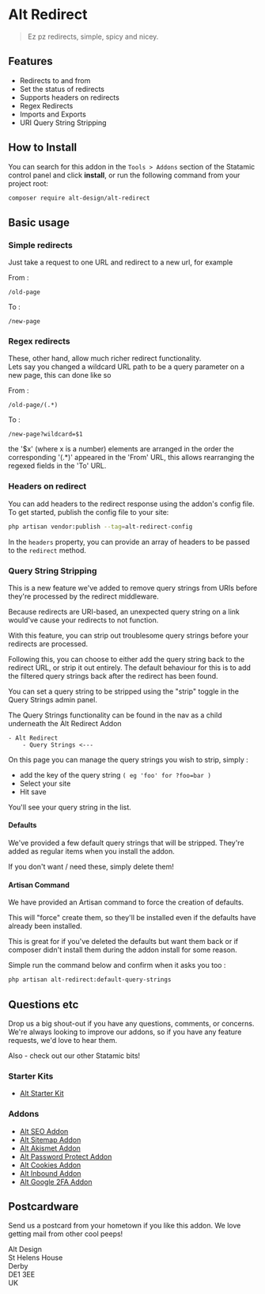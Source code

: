 # Alt Redirect

> Ez pz redirects, simple, spicy and nicey.

## Features

- Redirects to and from
- Set the status of redirects
- Supports headers on redirects
- Regex Redirects
- Imports and Exports
- URI Query String Stripping

## How to Install

You can search for this addon in the `Tools > Addons` section of the Statamic control panel and click **install**, or run the following command from your project root:

``` bash
composer require alt-design/alt-redirect
```

## Basic usage

### Simple redirects
Just take a request to one URL and redirect to a new url, for example

From :
```
/old-page
```
To :
```
/new-page
```

### Regex redirects
These, other hand, allow much richer redirect functionality.   
Lets say you changed a wildcard URL path to be a query parameter on a new page, this can done like so

From :
```
/old-page/(.*)
```
To :
```
/new-page?wildcard=$1
```

the '$x' (where x is a number) elements are arranged in the order the corresponding '(.*)' appeared in the 'From' URL, this allows rearranging the regexed fields in the 'To' URL.

### Headers on redirect
You can add headers to the redirect response using the addon's config file. To get started, publish the config file to your site:

```bash
php artisan vendor:publish --tag=alt-redirect-config
```

In the `headers` property, you can provide an array of headers to be passed to the `redirect` method.

### Query String Stripping

This is a new feature we've added to remove query strings from URIs before they're processed by the redirect middleware. 

Because redirects are URI-based, an unexpected query string on a link would've cause your redirects to not function.

With this feature, you can strip out troublesome query strings before your redirects are processed.

Following this, you can choose to either add the query string back to the redirect URL, or strip it out entirely.
The default behaviour for this is to add the filtered query strings back after the redirect has been found. 

You can set a query string to be stripped using the "strip" toggle in the Query Strings admin panel.

The Query Strings functionality can be found in the nav as a child underneath the Alt Redirect Addon
```
- Alt Redirect
    - Query Strings <---
```

On this page you can manage the query strings you wish to strip, simply :
- add the key of the query string `( eg 'foo' for ?foo=bar )`
- Select your site
- Hit save

You'll see your query string in the list.

#### Defaults

We've provided a few default query strings that will be stripped. 
They're added as regular items when you install the addon.

If you don't want / need these, simply delete them!

#### Artisan Command

We have provided an Artisan command to force the creation of defaults.

This will "force" create them, so they'll be installed even if the defaults have already been installed.

This is great for if you've deleted the defaults but want them back or if composer didn't install them during the addon install for some reason.

Simple run the command below and confirm when it asks you too :

```bash
php artisan alt-redirect:default-query-strings
```

## Questions etc

Drop us a big shout-out if you have any questions, comments, or concerns. We're always looking to improve our addons, so if you have any feature requests, we'd love to hear them.

Also - check out our other Statamic bits!

### Starter Kits
- [Alt Starter Kit](https://statamic.com/starter-kits/alt-design/alt-starter-kit) 

### Addons
- [Alt SEO Addon](https://github.com/alt-design/Alt-SEO-Addon)
- [Alt Sitemap Addon](https://github.com/alt-design/Alt-Sitemap-Addon)
- [Alt Akismet Addon](https://github.com/alt-design/Alt-Akismet-Addon)
- [Alt Password Protect Addon](https://github.com/alt-design/Alt-Password-Protect-Addon)
- [Alt Cookies Addon](https://github.com/alt-design/Alt-Cookies-Addon)
- [Alt Inbound Addon](https://github.com/alt-design/Alt-Inbound-Addon)
- [Alt Google 2FA Addon](https://github.com/alt-design/Alt-Google-2fa-Addon)

## Postcardware

Send us a postcard from your hometown if you like this addon. We love getting mail from other cool peeps!

Alt Design  
St Helens House  
Derby  
DE1 3EE  
UK  

